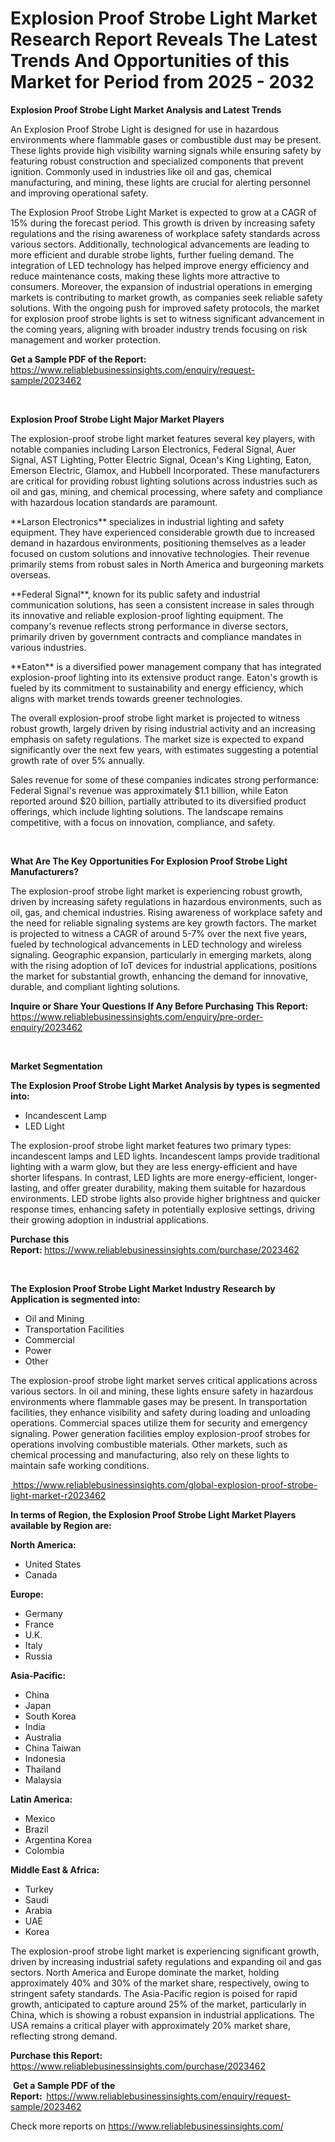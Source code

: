 <p><h1>Explosion Proof Strobe Light Market Research Report Reveals The Latest Trends And Opportunities of this Market for Period from 2025 - 2032</h1></p><p><strong>Explosion Proof Strobe Light Market Analysis and Latest Trends</strong></p>
<p><p>An Explosion Proof Strobe Light is designed for use in hazardous environments where flammable gases or combustible dust may be present. These lights provide high visibility warning signals while ensuring safety by featuring robust construction and specialized components that prevent ignition. Commonly used in industries like oil and gas, chemical manufacturing, and mining, these lights are crucial for alerting personnel and improving operational safety.</p><p>The Explosion Proof Strobe Light Market is expected to grow at a CAGR of 15% during the forecast period. This growth is driven by increasing safety regulations and the rising awareness of workplace safety standards across various sectors. Additionally, technological advancements are leading to more efficient and durable strobe lights, further fueling demand. The integration of LED technology has helped improve energy efficiency and reduce maintenance costs, making these lights more attractive to consumers. Moreover, the expansion of industrial operations in emerging markets is contributing to market growth, as companies seek reliable safety solutions. With the ongoing push for improved safety protocols, the market for explosion proof strobe lights is set to witness significant advancement in the coming years, aligning with broader industry trends focusing on risk management and worker protection.</p></p>
<p><strong>Get a Sample PDF of the Report:&nbsp;</strong> <a href="https://www.reliablebusinessinsights.com/enquiry/request-sample/2023462?utm_campaign=2247&utm_medium=2&utm_source=Github&utm_content=ia&utm_term=06042025&utm_id=explosion-proof-strobe-light">https://www.reliablebusinessinsights.com/enquiry/request-sample/2023462</a></p>
<p>&nbsp;</p>
<p><strong>Explosion Proof Strobe Light Major Market Players</strong></p>
<p><p>The explosion-proof strobe light market features several key players, with notable companies including Larson Electronics, Federal Signal, Auer Signal, AST Lighting, Potter Electric Signal, Ocean's King Lighting, Eaton, Emerson Electric, Glamox, and Hubbell Incorporated. These manufacturers are critical for providing robust lighting solutions across industries such as oil and gas, mining, and chemical processing, where safety and compliance with hazardous location standards are paramount.</p><p>**Larson Electronics** specializes in industrial lighting and safety equipment. They have experienced considerable growth due to increased demand in hazardous environments, positioning themselves as a leader focused on custom solutions and innovative technologies. Their revenue primarily stems from robust sales in North America and burgeoning markets overseas.</p><p>**Federal Signal**, known for its public safety and industrial communication solutions, has seen a consistent increase in sales through its innovative and reliable explosion-proof lighting equipment. The company's revenue reflects strong performance in diverse sectors, primarily driven by government contracts and compliance mandates in various industries.</p><p>**Eaton** is a diversified power management company that has integrated explosion-proof lighting into its extensive product range. Eaton's growth is fueled by its commitment to sustainability and energy efficiency, which aligns with market trends towards greener technologies. </p><p>The overall explosion-proof strobe light market is projected to witness robust growth, largely driven by rising industrial activity and an increasing emphasis on safety regulations. The market size is expected to expand significantly over the next few years, with estimates suggesting a potential growth rate of over 5% annually.</p><p>Sales revenue for some of these companies indicates strong performance: Federal Signal's revenue was approximately $1.1 billion, while Eaton reported around $20 billion, partially attributed to its diversified product offerings, which include lighting solutions. The landscape remains competitive, with a focus on innovation, compliance, and safety.</p></p>
<p>&nbsp;</p>
<p><strong>What Are The Key Opportunities For Explosion Proof Strobe Light Manufacturers?</strong></p>
<p><p>The explosion-proof strobe light market is experiencing robust growth, driven by increasing safety regulations in hazardous environments, such as oil, gas, and chemical industries. Rising awareness of workplace safety and the need for reliable signaling systems are key growth factors. The market is projected to witness a CAGR of around 5-7% over the next five years, fueled by technological advancements in LED technology and wireless signaling. Geographic expansion, particularly in emerging markets, along with the rising adoption of IoT devices for industrial applications, positions the market for substantial growth, enhancing the demand for innovative, durable, and compliant lighting solutions.</p></p>
<p><strong>Inquire or Share Your Questions If Any Before Purchasing This Report:</strong> <a href="https://www.reliablebusinessinsights.com/enquiry/pre-order-enquiry/2023462?utm_campaign=2247&utm_medium=2&utm_source=Github&utm_content=ia&utm_term=06042025&utm_id=explosion-proof-strobe-light">https://www.reliablebusinessinsights.com/enquiry/pre-order-enquiry/2023462</a></p>
<p>&nbsp;</p>
<p><strong>Market Segmentation</strong></p>
<p><strong>The Explosion Proof Strobe Light Market Analysis by types is segmented into:</strong></p>
<p><ul><li>Incandescent Lamp</li><li>LED Light</li></ul></p>
<p><p>The explosion-proof strobe light market features two primary types: incandescent lamps and LED lights. Incandescent lamps provide traditional lighting with a warm glow, but they are less energy-efficient and have shorter lifespans. In contrast, LED lights are more energy-efficient, longer-lasting, and offer greater durability, making them suitable for hazardous environments. LED strobe lights also provide higher brightness and quicker response times, enhancing safety in potentially explosive settings, driving their growing adoption in industrial applications.</p></p>
<p><strong>Purchase this Report:&nbsp;</strong><a href="https://www.reliablebusinessinsights.com/purchase/2023462?utm_campaign=2247&utm_medium=2&utm_source=Github&utm_content=ia&utm_term=06042025&utm_id=explosion-proof-strobe-light">https://www.reliablebusinessinsights.com/purchase/2023462</a></p>
<p>&nbsp;</p>
<p><strong>The Explosion Proof Strobe Light Market Industry Research by Application is segmented into:</strong></p>
<p><ul><li>Oil and Mining</li><li>Transportation Facilities</li><li>Commercial</li><li>Power</li><li>Other</li></ul></p>
<p><p>The explosion-proof strobe light market serves critical applications across various sectors. In oil and mining, these lights ensure safety in hazardous environments where flammable gases may be present. In transportation facilities, they enhance visibility and safety during loading and unloading operations. Commercial spaces utilize them for security and emergency signaling. Power generation facilities employ explosion-proof strobes for operations involving combustible materials. Other markets, such as chemical processing and manufacturing, also rely on these lights to maintain safe working conditions.</p></p>
<p><a href="https://www.reliablebusinessinsights.com/global-explosion-proof-strobe-light-market-r2023462?utm_campaign=2247&utm_medium=2&utm_source=Github&utm_content=ia&utm_term=06042025&utm_id=explosion-proof-strobe-light">&nbsp;https://www.reliablebusinessinsights.com/global-explosion-proof-strobe-light-market-r2023462</a></p>
<p><strong>In terms of Region, the Explosion Proof Strobe Light Market Players available by Region are:</strong></p>
<p>
    <p> <strong> North America: </strong>
        <ul>
            <li>United States</li>
            <li>Canada</li>
        </ul>
        </p> 
    <p> <strong> Europe: </strong>
        <ul>
            <li>Germany</li>
            <li>France</li>
            <li>U.K.</li>
            <li>Italy</li>
            <li>Russia</li>
        </ul>
        </p> 
    <p> <strong> Asia-Pacific: </strong>
        <ul>
            <li>China</li>
            <li>Japan</li>
            <li>South Korea</li>
            <li>India</li>
            <li>Australia</li>
            <li>China Taiwan</li>
            <li>Indonesia</li>
            <li>Thailand</li>
            <li>Malaysia</li>
        </ul>
        </p> 
    <p> <strong> Latin America: </strong>
        <ul>
            <li>Mexico</li>
            <li>Brazil</li>
            <li>Argentina Korea</li>
            <li>Colombia</li>
        </ul>
        </p> 
    <p> <strong> Middle East & Africa: </strong>
        <ul>
            <li>Turkey</li>
            <li>Saudi</li>
            <li>Arabia</li>
            <li>UAE</li>
            <li>Korea</li>
        </ul>
    </p>
    </p>
<p><p>The explosion-proof strobe light market is experiencing significant growth, driven by increasing industrial safety regulations and expanding oil and gas sectors. North America and Europe dominate the market, holding approximately 40% and 30% of the market share, respectively, owing to stringent safety standards. The Asia-Pacific region is poised for rapid growth, anticipated to capture around 25% of the market, particularly in China, which is showing a robust expansion in industrial applications. The USA remains a critical player with approximately 20% market share, reflecting strong demand.</p></p>
<p><strong>Purchase this Report: </strong><a href="https://www.reliablebusinessinsights.com/purchase/2023462?utm_campaign=2247&utm_medium=2&utm_source=Github&utm_content=ia&utm_term=06042025&utm_id=explosion-proof-strobe-light">https://www.reliablebusinessinsights.com/purchase/2023462</a></p>
<p>&nbsp;<strong>Get a Sample PDF of the Report:&nbsp;&nbsp;</strong><a href="https://www.reliablebusinessinsights.com/enquiry/request-sample/2023462?utm_campaign=2247&utm_medium=2&utm_source=Github&utm_content=ia&utm_term=06042025&utm_id=explosion-proof-strobe-light">https://www.reliablebusinessinsights.com/enquiry/request-sample/2023462</a></p>
<p><strong></strong></p>
<p>Check more reports on <a href="https://www.reliablebusinessinsights.com/?utm_campaign=2247&utm_medium=2&utm_source=Github&utm_content=ia&utm_term=06042025&utm_id=explosion-proof-strobe-light">https://www.reliablebusinessinsights.com/</a></p>